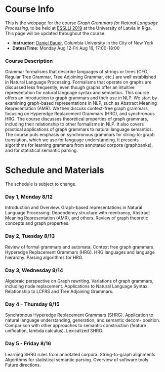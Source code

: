 # Course Info

This is the webpage for the course *Graph Grammars for Natural Language Processing*, to be held at [ESSLLI 2019](http://esslli2019.folli.info/) at the University of Latvia in Riga. This page will be updated throughout the course. 

* **Instructor:** [Daniel Bauer](http://www.cs.columbia.edu/~bauer), Columbia University in the City of New York
* **Dates/Time:** Monday Aug 12-Fri Aug 16, 17:00-18:00 

### Course Description
Grammar formalisms that describe languages of strings or trees (CFG, Regular Tree Grammar, Tree Adjoining Grammar, etc.) are well established in Natural Language Processing. Formalisms that operate on graphs are discussed less frequently, even though graphs offer an intuitive representation for natural language syntax and semantics. This course offers an introduction to graph grammars and their use in NLP. We start by examining graph-based representations in NLP, such as Abstract Meaning Representation (AMR). We then discuss context-free graph grammars, focusing on Hyperedge Replacement Grammars (HRG), and synchronous HRG. The course discusses theoretical properties of graph grammars, including their relationship to other formalisms in NLP. It also covers practical applications of graph grammars to natural language semantics. The course puts emphasis on synchronous grammars for string-to-graph translation, which we use for language understanding. It presents algorithms for learning grammars from annotated corpora (graphbanks), and for statistical semantic parsing.

# Schedule and Materials
The schedule is subject to change. 

### Day 1, Monday 8/12
Introduction and Overview. Graph-based representations in Natural Language Processing: Dependency structure with reentrancy, Abstract Meaning Representation (AMR), and others. Review of graph theoretic concepts and graph properties.

### Day 2, Tuesday 8/13
Review of formal grammars and automata.
Context free graph grammars. Hyperedge Replacement Grammars (HRG). HRG languages and language hierarchy.
Parsing algorithms for HRG.

### Day 3, Wednesday 8/14 
Algebraic perspective on Graph rewriting. Variations of graph grammars, including node replacement.
Applications to Natural Language Syntax.
Relationship to LCFRS and Tree Adjoining Grammars.

### Day 4 - Thursday 8/15 
Synchronous Hyperedge Replacement Grammars (SHRG).
Application to natural language understanding, generation, and semantic decom- position.
Comparison with other approaches to semantic construction (feature unification, lambda calculus).
Lexicalized SHRG.

### Day 5 - Friday 8/16 
Learning SHRG rules from annotated corpora. String-to-graph alignments. Algorithms for statistical semantic parsing.
Overview of software tools. Future directions.

